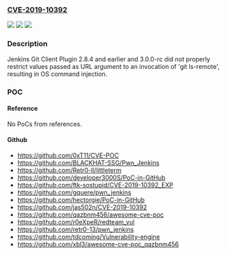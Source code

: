 ### [CVE-2019-10392](https://cve.mitre.org/cgi-bin/cvename.cgi?name=CVE-2019-10392)
![](https://img.shields.io/static/v1?label=Product&message=Jenkins%20Git%20Client%20Plugin&color=blue)
![](https://img.shields.io/static/v1?label=Version&message=n%2Fa&color=blue)
![](https://img.shields.io/static/v1?label=Vulnerability&message=CWE-78&color=brighgreen)

### Description

Jenkins Git Client Plugin 2.8.4 and earlier and 3.0.0-rc did not properly restrict values passed as URL argument to an invocation of 'git ls-remote', resulting in OS command injection.

### POC

#### Reference
No PoCs from references.

#### Github
- https://github.com/0xT11/CVE-POC
- https://github.com/BLACKHAT-SSG/Pwn_Jenkins
- https://github.com/Retr0-ll/littleterm
- https://github.com/developer3000S/PoC-in-GitHub
- https://github.com/ftk-sostupid/CVE-2019-10392_EXP
- https://github.com/gquere/pwn_jenkins
- https://github.com/hectorgie/PoC-in-GitHub
- https://github.com/jas502n/CVE-2019-10392
- https://github.com/qazbnm456/awesome-cve-poc
- https://github.com/r0eXpeR/redteam_vul
- https://github.com/retr0-13/pwn_jenkins
- https://github.com/tdcoming/Vulnerability-engine
- https://github.com/xbl3/awesome-cve-poc_qazbnm456

